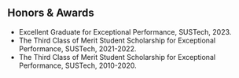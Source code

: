 <div id="awards"></div>

## Honors & Awards

- Excellent Graduate for Exceptional Performance, SUSTech, 2023.
- The Third Class of Merit Student Scholarship for Exceptional Performance, SUSTech, 2021-2022.
- The Third Class of Merit Student Scholarship for Exceptional Performance, SUSTech, 2010-2020.
